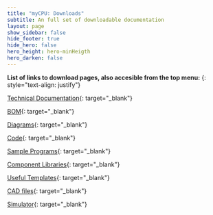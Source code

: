 ```yaml
---
title: "myCPU: Downloads"
subtitle: An full set of downloadable documentation
layout: page
show_sidebar: false
hide_footer: true
hide_hero: false
hero_height: hero-minHeigth
hero_darken: false
---
```

**List of links to download pages, also accesible from the top menu:**
{: style="text-align: justify"}

[Technical Documentation](/pages/en/mycpu/downloads/technical_docs){: target="_blank"}

[BOM](/pages/en/mycpu/downloads/bom){: target="_blank"}

[Diagrams](/pages/en/mycpu/downloads/diagrams){: target="_blank"}

[Code](/pages/en/mycpu/downloads/code){: target="_blank"}

[Sample Programs](/pages/en/mycpu/downloads/programs){: target="_blank"}

[Component Libraries](/pages/en/mycpu/downloads/libraries){: target="_blank"}

[Useful Templates](/pages/en/mycpu/downloads/templates){: target="_blank"}

[CAD files](/pages/en/mycpu/downloads/cad_files){: target="_blank"}

[Simulator](/pages/en/mycpu/downloads/simulator){: target="_blank"}
